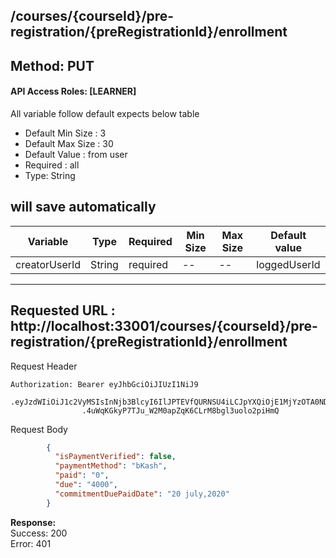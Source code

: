 
## /courses/{courseId}/pre-registration/{preRegistrationId}/enrollment

## Method: PUT
#### API Access Roles: [LEARNER]

All variable follow  default expects below table
* Default Min Size : 3
* Default Max Size : 30
* Default Value : from user
* Required : all
* Type: String

## will save automatically
Variable  | Type | Required | Min Size | Max Size | Default value
------------- | ------------- | ------------- | ------------- | ------------- | -------------
creatorUserId  | String  | required | -- | -- | loggedUserId

---
Requested URL : http://localhost:33001/courses/{courseId}/pre-registration/{preRegistrationId}/enrollment<br>
--
Request Header
```
Authorization: Bearer eyJhbGciOiJIUzI1NiJ9
                .eyJzdWIiOiJ1c2VyMSIsInNjb3BlcyI6IlJPTEVfQURNSU4iLCJpYXQiOjE1MjYzOTA0NDMsImV4cCI6MTUyNjQwODQ0M30
                .4uWqKGkyP7TJu_W2M0apZqK6CLrM8bgl3uolo2piHmQ
```
Request Body
```json
        {
          "isPaymentVerified": false,
          "paymentMethod": "bKash",
          "paid": "0",
          "due": "4000",
          "commitmentDuePaidDate": "20 july,2020"
        }

```
**Response:** <br>
Success: 200<br>
Error: 401

